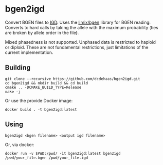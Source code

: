 # bgen2igd

Convert BGEN files to [IGD](https://github.com/aprilweilab/picovcf). Uses the
[limix/bgen](https://github.com/limix/bgen) library for BGEN reading. Converts
to hard calls by taking the allele with the maximum probability (ties are
broken by allele order in the file).

Mixed phasedness is not supported. Unphased data is restricted to haploid or
diploid. These are not fundamental restrictions, just limitations of the
current implementation.

## Building

```
git clone --recursive https://github.com/dcdehaas/bgen2igd.git
cd bgen2igd && mkdir build && cd build
cmake .. -DCMAKE_BUILD_TYPE=Release
make -j
```

Or use the provide Docker image:
```
docker build . -t bgen2igd:latest
```

## Using

```
bgen2igd <bgen filename> <output igd filename>
```

Or, via docker:
```
docker run -v $PWD:/pwd/ -it bgen2igd:latest bgen2igd /pwd/your_file.bgen /pwd/your_file.igd
```
